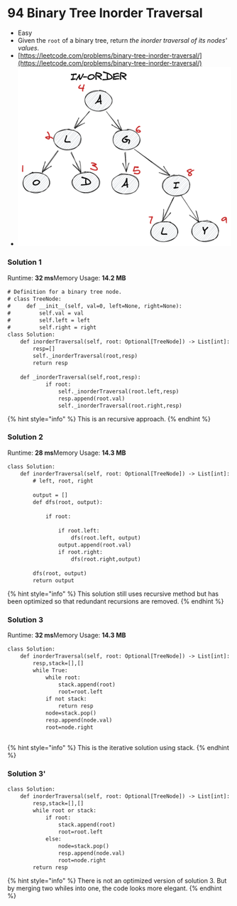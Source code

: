 # 94 Binary Tree Inorder Traversal

* Easy
* Given the `root` of a binary tree, return _the inorder traversal of its nodes' values_.
* [https://leetcode.com/problems/binary-tree-inorder-traversal/](https://leetcode.com/problems/binary-tree-inorder-traversal/)
* ![](<../../.gitbook/assets/image (2) (1) (1).png>)

### Solution 1

Runtime: **32 ms**Memory Usage: **14.2 MB**

```
# Definition for a binary tree node.
# class TreeNode:
#     def __init__(self, val=0, left=None, right=None):
#         self.val = val
#         self.left = left
#         self.right = right
class Solution:
    def inorderTraversal(self, root: Optional[TreeNode]) -> List[int]:
        resp=[]
        self._inorderTraversal(root,resp)
        return resp
        
    def _inorderTraversal(self,root,resp):
            if root:
                self._inorderTraversal(root.left,resp)
                resp.append(root.val)
                self._inorderTraversal(root.right,resp)
```

{% hint style="info" %}
This is an recursive approach.&#x20;
{% endhint %}

### Solution 2

Runtime: **28 ms**Memory Usage: **14.3 MB**

```
class Solution:
    def inorderTraversal(self, root: Optional[TreeNode]) -> List[int]:
        # left, root, right
        
        output = []
        def dfs(root, output):
            
            if root:
                
                if root.left:
                    dfs(root.left, output)
                output.append(root.val)
                if root.right:
                    dfs(root.right,output)
        
        dfs(root, output)
        return output
```

{% hint style="info" %}
This solution still uses recursive method but has been optimized so that redundant recursions are removed.&#x20;
{% endhint %}

### Solution 3

Runtime: **32 ms**Memory Usage: **14.3 MB**

```
class Solution:
    def inorderTraversal(self, root: Optional[TreeNode]) -> List[int]:
        resp,stack=[],[]
        while True:
            while root:
                stack.append(root)
                root=root.left
            if not stack:
                return resp
            node=stack.pop()
            resp.append(node.val)
            root=node.right
            

```

{% hint style="info" %}
This is the iterative solution using stack.&#x20;
{% endhint %}

### Solution 3'

```
class Solution:
    def inorderTraversal(self, root: Optional[TreeNode]) -> List[int]:
        resp,stack=[],[]
        while root or stack:
            if root:
                stack.append(root)
                root=root.left
            else:
                node=stack.pop()
                resp.append(node.val)
                root=node.right
        return resp
```

{% hint style="info" %}
There is not an optimized version of solution 3. But by merging two whiles into one, the code looks more elegant.&#x20;
{% endhint %}
